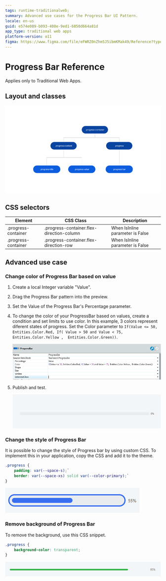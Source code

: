 ```yaml
---
tags: runtime-traditionalweb; 
summary: Advanced use cases for the Progress Bar UI Pattern.
locale: en-us
guid: e574e089-b093-408e-9ed1-6850d664a81d
app_type: traditional web apps
platform-version: o11
figma: https://www.figma.com/file/eFWRZ0nZhm5J5ibmKMak49/Reference?type=design&node-id=615%3A535&mode=design&t=Cx8ecjAITJrQMvRn-1
---
```


# Progress Bar Reference

<div class="info" markdown="1">

Applies only to Traditional Web Apps.

</div>

## Layout and classes

![](<images/progressbar-6-diag.png?width=650>)

## CSS selectors

| **Element** |  **CSS Class** |  **Description**  |
| --- | --- | --- |
| .progress-container | .progress-container.flex-direction-column |  When IsInline parameter is False  |
| .progress-container | .progress-container.flex-direction-row |  When IsInline parameter is False  |

## Advanced use case

### Change color of Progress Bar based on value

1. Create a local Integer variable "Value".

1. Drag the Progress Bar pattern into the preview.

1. Set the Value of the Progress Bar's Percentage parameter.

1. To change the color of your ProgressBar based on values, create a condition and set limits to use color. In this example, 3 colors represent diferent states of progress. Set the Color parameter to `If(Value <= 50, Entities.Color.Red, If( Value > 50 and Value < 75,  Entities.Color.Yellow ,  Entities.Color.Green))`.

    ![](<images/progressbar-7-ss.png>)

1. Publish and test.

    ![](<images/progressbar-5.gif>)

### Change the style of Progress Bar

It is possible to change the style of Progress bar by using custom CSS. To implement this in your application, copy the CSS and add it to the theme.

```css
.progress {
    padding: var(--space-s);`
    border: var(--space-xs) solid var(--color-primary);`
}
```

![](<images/progressbar-8.png>)

### Remove background of Progress Bar

To remove the background, use this CSS snippet.

```css
.progress {
    background-color: transparent;
}
```

![](<images/progressbar-9.png>)
